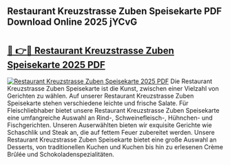 ## Restaurant Kreuzstrasse Zuben Speisekarte PDF Download Online 2025 jYCvG

# <h2><a href="http://gc7pmmy.nevu.top/?p=Restaurant+Kreuzstrasse+Zuben+Speisekarte">🔗 👉🔴 Restaurant Kreuzstrasse Zuben Speisekarte 2025 PDF</a></h2>

[![Restaurant Kreuzstrasse Zuben Speisekarte 2025 PDF](https://i.imgur.com/dBaPXMq.png)](http://gc7pmmy.nevu.top/?p=Restaurant+Kreuzstrasse+Zuben+Speisekarte)
Die Restaurant Kreuzstrasse Zuben Speisekarte ist die Kunst, zwischen einer Vielzahl von Gerichten zu wählen. Auf unserer Restaurant Kreuzstrasse Zuben Speisekarte stehen verschiedene leichte und frische Salate. Für Fleischliebhaber bietet unsere Restaurant Kreuzstrasse Zuben Speisekarte eine umfangreiche Auswahl an Rind-, Schweinefleisch-, Hühnchen- und Fischgerichten. Unseren Auserwählten bieten wir exquisite Gerichte wie Schaschlik und Steak an, die auf fettem Feuer zubereitet werden. Unsere Restaurant Kreuzstrasse Zuben Speisekarte bietet eine große Auswahl an Desserts, von traditionellen Kuchen und Kuchen bis hin zu erlesenen Crème Brûlée und Schokoladenspezialitäten.
